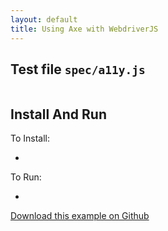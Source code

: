 ```yaml
---
layout: default
title: Using Axe with WebdriverJS
---
```


Test file `spec/a11y.js`
------------------------

```javascript

```

Install And Run
-----------------------

To Install:

*

To Run:

*

[Download this example on Github]()
